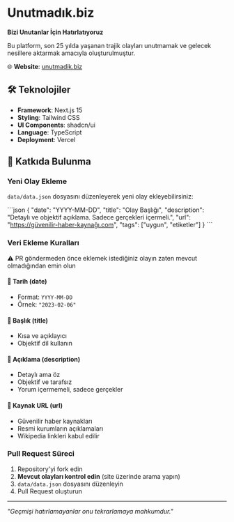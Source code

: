 # Unutmadık.biz

**Bizi Unutanlar İçin Hatırlatıyoruz**

Bu platform, son 25 yılda yaşanan trajik olayları unutmamak ve gelecek nesillere aktarmak amacıyla oluşturulmuştur.

🌐 **Website**: [unutmadik.biz](https://unutmadik.biz)

## 🛠️ Teknolojiler

- **Framework**: Next.js 15
- **Styling**: Tailwind CSS
- **UI Components**: shadcn/ui
- **Language**: TypeScript
- **Deployment**: Vercel

## 🤝 Katkıda Bulunma

### Yeni Olay Ekleme

`data/data.json` dosyasını düzenleyerek yeni olay ekleyebilirsiniz:

\`\`\`json
{
  "date": "YYYY-MM-DD",
  "title": "Olay Başlığı",
  "description": "Detaylı ve objektif açıklama. Sadece gerçekleri içermeli.",
  "url": "https://güvenilir-haber-kaynağı.com",
  "tags": ["uygun", "etiketler"]
}
\`\`\`

### Veri Ekleme Kuralları
⚠️  PR göndermeden önce eklemek istediğiniz olayın zaten mevcut olmadığından emin olun
#### 📅 **Tarih (date)**
- Format: `YYYY-MM-DD`
- Örnek: `"2023-02-06"`

#### 📝 **Başlık (title)**
- Kısa ve açıklayıcı
- Objektif dil kullanın

#### 📖 **Açıklama (description)**
- Detaylı ama öz
- Objektif ve tarafsız
- Yorum içermemeli, sadece gerçekler

#### 🔗 **Kaynak URL (url)**
- Güvenilir haber kaynakları
- Resmi kurumların açıklamaları
- Wikipedia linkleri kabul edilir

### Pull Request Süreci

1. Repository'yi fork edin
2. **Mevcut olayları kontrol edin** (site üzerinde arama yapın)
3. `data/data.json` dosyasını düzenleyin
4. Pull Request oluşturun

---

*"Geçmişi hatırlamayanlar onu tekrarlamaya mahkumdur."*
